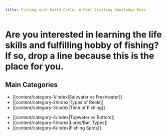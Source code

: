```yaml
---
title: Fishing with Keith Carle- A Reel Exciting Knowledge Base
---
```

# Are you interested in learning the life skills and fulfilling hobby of fishing? If so, drop a line because this is the place for you.

## Main Categories
* [[content/category-1/index|Saltwater vs Freshwater]]
* [[content/category-2/index|Types of Reels]]
*  [[content/category-3/index|Time of Fishing]]
- [[content/category-4/index|Topwater vs Bottom]]
-  [[content/category-5/index|Lures/Bait Types]]
- [[content/category-6/index|Fishing Spots]]

